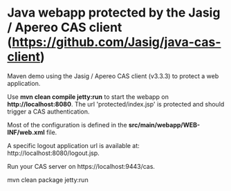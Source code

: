 Java webapp protected by the Jasig / Apereo CAS client (https://github.com/Jasig/java-cas-client)
==

Maven demo using the Jasig / Apereo CAS client (v3.3.3) to protect a web application.

Use **mvn clean compile jetty:run** to start the webapp on **http://localhost:8080**. The url 'protected/index.jsp' is protected and should trigger a CAS authentication.

Most of the configuration is defined in the **src/main/webapp/WEB-INF/web.xml** file.

A specific logout application url is available at: http://localhost:8080/logout.jsp.

Run your CAS server on https://localhost:9443/cas.


mvn clean package  jetty:run

